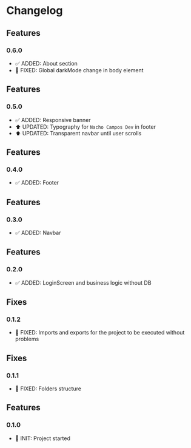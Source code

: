 # Changelog

## Features

### 0.6.0

- ✅ ADDED: About section
- 👾 FIXED: Global darkMode change in body element

## Features

### 0.5.0

- ✅ ADDED: Responsive banner
- ⬆ UPDATED: Typography for `Nacho Campos Dev` in footer
- ⬆ UPDATED: Transparent navbar until user scrolls

## Features

### 0.4.0

- ✅ ADDED: Footer

## Features

### 0.3.0

- ✅ ADDED: Navbar

## Features

### 0.2.0

- ✅ ADDED: LoginScreen and business logic without DB

## Fixes

### 0.1.2

- 👾 FIXED: Imports and exports for the project to be executed without problems

## Fixes

### 0.1.1

- 👾 FIXED: Folders structure

## Features

### 0.1.0

- 🚀 INIT: Project started